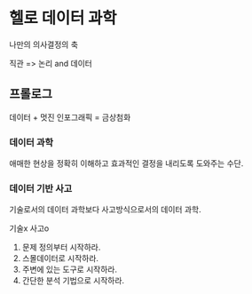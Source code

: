 # 헬로 데이터 과학

나만의 의사결정의 축

직관 => 논리 and 데이터

## 프롤로그

데이터 + 멋진 인포그래픽 = 금상첨화

### 데이터 과학

애매한 현상을 정확히 이해하고 효과적인 결정을 내리도록 도와주는 수단.

### 데이터 기반 사고

기술로서의 데이터 과학보다 사고방식으로서의 데이터 과학.

기술x 사고o

1. 문제 정의부터 시작하라.
2. 스몰데이터로 시작하라.
3. 주변에 있는 도구로 시작하라.
4. 간단한 분석 기법으로 시작하라.
